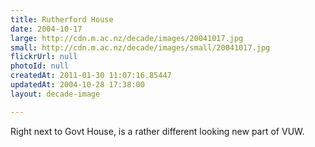```yaml
---
title: Rutherford House
date: 2004-10-17
large: http://cdn.m.ac.nz/decade/images/20041017.jpg
small: http://cdn.m.ac.nz/decade/images/small/20041017.jpg
flickrUrl: null
photoId: null
createdAt: 2011-01-30 11:07:16.85447
updatedAt: 2004-10-28 17:38:00
layout: decade-image

---
```

Right next to Govt House, is a rather different looking new part of VUW.
